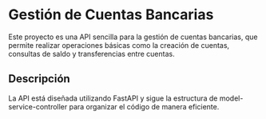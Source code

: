# Gestión de Cuentas Bancarias

Este proyecto es una API sencilla para la gestión de cuentas bancarias, que permite realizar operaciones básicas como la creación de cuentas, consultas de saldo y transferencias entre cuentas.

## Descripción

La API está diseñada utilizando FastAPI y sigue la estructura de model-service-controller para organizar el código de manera eficiente.

